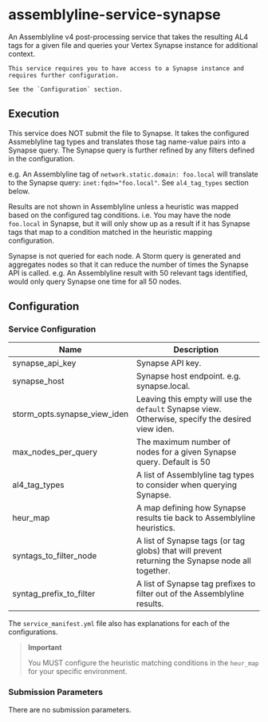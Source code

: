 # assemblyline-service-synapse

An Assemblyline v4 post-processing service that takes the resulting AL4 tags for a given file and
queries your Vertex Synapse instance for additional context.

```text
This service requires you to have access to a Synapse instance and requires further configuration.

See the `Configuration` section.
```

## Execution

This service does NOT submit the file to Synapse. It takes the configured Assmeblyline tag types
and translates those tag name-value pairs into a Synapse query. The Synapse query is further refined
by any filters defined in the configuration.

e.g. An Assemblyline tag of `network.static.domain: foo.local` will translate to the Synapse query:
`inet:fqdn="foo.local"`. See `al4_tag_types` section below.

Results are not shown in Assemblyline unless a heuristic was mapped based on the configured tag
conditions. i.e. You may have the node `foo.local` in Synapse, but it will only show up as a result
if it has Synapse tags that map to a condition matched in the heuristic mapping configuration.

Synapse is not queried for each node. A Storm query is generated and aggregates nodes so that it can
reduce the number of times the Synapse API is called. e.g. An Assemblyline result with 50 relevant
tags identified, would only query Synapse one time for all 50 nodes.

## Configuration

### Service Configuration

| Name                         | Description                                                                                       |
| ---------------------------- | ------------------------------------------------------------------------------------------------- |
| synapse_api_key              | Synapse API key.                                                                                  |
| synapse_host                 | Synapse host endpoint. e.g. synapse.local.                                                        |
| storm_opts.synapse_view_iden | Leaving this empty will use the `default` Synapse view. Otherwise, specify the desired view iden. |
| max_nodes_per_query          | The maximum number of nodes for a given Synapse query. Default is 50                              |
| al4_tag_types                | A list of Assemblyline tag types to consider when querying Synapse.                               |
| heur_map                     | A map defining how Synapse results tie back to Assemblyline heuristics.                           |
| syntags_to_filter_node       | A list of Synapse tags (or tag globs) that will prevent returning the Synapse node all together.  |
| syntag_prefix_to_filter      | A list of Synapse tag prefixes to filter out of the Assemblyline results.                         |

The `service_manifest.yml` file also has explanations for each of the configurations.

> **Important**
>
> You MUST configure the heuristic matching conditions in the `heur_map` for your specific environment.

### Submission Parameters

There are no submission parameters.
